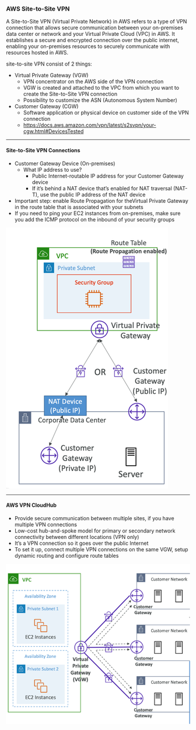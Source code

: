 ### AWS Site-to-Site VPN

A Site-to-Site VPN (Virtual Private Network) in AWS refers to a type of VPN connection that allows secure communication
between your on-premises data center or network and your Virtual Private Cloud (VPC) in AWS. It establishes a secure and
encrypted connection over the public internet, enabling your on-premises resources to securely communicate with resources
hosted in AWS.

site-to-site VPN consist of 2 things:
- Virtual Private Gateway (VGW)
  - VPN concentrator on the AWS side of the VPN connection
  - VGW is created and attached to the VPC from which you want to create the Site-to-Site VPN connection
  - Possibility to customize the ASN (Autonomous System Number)
- Customer Gateway (CGW)
  - Software application or physical device on customer side of the VPN connection
  - https://docs.aws.amazon.com/vpn/latest/s2svpn/your-cgw.html#DevicesTested

---

#### Site-to-Site VPN Connections

- Customer Gateway Device (On-premises)
  - What IP address to use?
    - Public Internet-routable IP address for your Customer Gateway device
    - If it’s behind a NAT device that’s enabled for NAT traversal (NAT-T), use the public IP address of the NAT device
- Important step: enable Route Propagation for theVirtual Private Gateway in the route table that is associated with your subnets
- If you need to ping your EC2 instances from on-premises, make sure you add the ICMP protocol on the inbound of your security groups

![img.png](img/img_57.png)

--- 

#### AWS VPN CloudHub

- Provide secure communication between multiple sites, if you have multiple VPN connections
- Low-cost hub-and-spoke model for primary or secondary network connectivity between different locations (VPN only)
- It’s a VPN connection so it goes over the public Internet
- To set it up, connect multiple VPN connections on the same VGW, setup dynamic routing and configure route tables

![img.png](img/img_58.png)